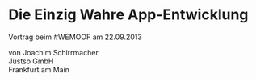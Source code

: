 Die Einzig Wahre App-Entwicklung
================================

Vortrag beim #WEMOOF am 22.09.2013

von Joachim Schirrmacher  
Justso GmbH  
Frankfurt am Main
